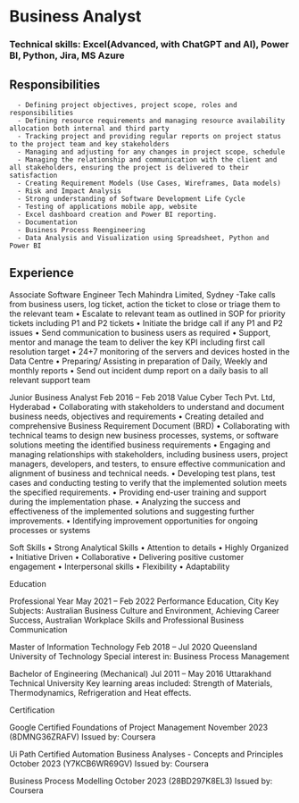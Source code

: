 # Business Analyst
### Technical skills: Excel(Advanced, with ChatGPT and AI), Power BI, Python, Jira, MS Azure
## Responsibilities
      - Defining project objectives, project scope, roles and responsibilities
      - Defining resource requirements and managing resource availability allocation both internal and third party
      - Tracking project and providing regular reports on project status to the project team and key stakeholders
      - Managing and adjusting for any changes in project scope, schedule
      - Managing the relationship and communication with the client and all stakeholders, ensuring the project is delivered to their              satisfaction
      - Creating Requirement Models (Use Cases, Wireframes, Data models)
      - Risk and Impact Analysis
      - Strong understanding of Software Development Life Cycle
      - Testing of applications mobile app, website
      - Excel dashboard creation and Power BI reporting.
      - Documentation
      - Business Process Reengineering
      - Data Analysis and Visualization using Spreadsheet, Python and Power BI
## Experience

Associate Software Engineer
Tech Mahindra Limited, Sydney
-Take calls from business users, log ticket, action the ticket to close or triage them to the relevant team
•	Escalate to relevant team as outlined in SOP for priority tickets including P1 and P2 tickets
•	Initiate the bridge call if any P1 and P2 issues
•	Send communication to business users as required
•	Support, mentor and manage the team to deliver the key KPI including first call resolution target
•	24+7 monitoring of the servers and devices hosted in the Data Centre
•	Preparing/ Assisting in preparation of Daily, Weekly and monthly reports
•	Send out incident dump report on a daily basis to all relevant support team

Junior Business Analyst									Feb 2016 – Feb 2018
Value Cyber Tech Pvt. Ltd, Hyderabad
•	Collaborating with stakeholders to understand and document business needs, objectives and requirements
•	Creating detailed and comprehensive Business Requirement Document (BRD)
•	Collaborating with technical teams to design new business processes, systems, or software solutions meeting the identified business requirements
•	Engaging and managing relationships with stakeholders, including business users, project managers, developers, and testers, to ensure effective communication and alignment of business and technical needs.
•	Developing test plans, test cases and conducting testing to verify that the implemented solution meets the specified requirements.
•	Providing end-user training and support during the implementation phase.
•	Analyzing the success and effectiveness of the implemented solutions and suggesting further improvements. 
•	Identifying improvement opportunities for ongoing processes or systems

Soft Skills
•	Strong Analytical Skills
•	Attention to details
•	Highly Organized
•	Initiative Driven
•	Collaborative
•	Delivering positive customer engagement
•	Interpersonal skills
•	Flexibility
•	Adaptability

Education

Professional Year 		May 2021 – Feb 2022
Performance Education, City
Key Subjects: Australian Business Culture and Environment, Achieving Career 
Success, Australian Workplace Skills and Professional Business Communication

Master of Information Technology							   Feb 2018 – Jul 2020
Queensland University of Technology
Special interest in: Business Process Management

Bachelor of Engineering (Mechanical)							 Jul 2011 – May 2016
Uttarakhand Technical University 
Key learning areas included: Strength of Materials, Thermodynamics,
Refrigeration and Heat effects.

Certification

Google Certified
Foundations of Project Management							         November 2023
(8DMNG36ZRAFV)
Issued by: Coursera




Ui Path Certified
Automation Business Analyses - Concepts and Principles					            	October 2023
(Y7KCB6WR69GV)
Issued by: Coursera

Business Process Modelling					              				October 2023
(28BD297K8EL3)
Issued by: Coursera

